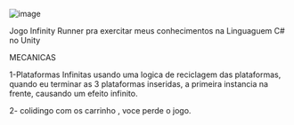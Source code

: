 ![image](https://user-images.githubusercontent.com/94570280/171212768-a633d7aa-9f3b-413d-b7f5-aab4455cacc9.png)




Jogo  Infinity Runner pra exercitar meus conhecimentos na Linguaguem C# no Unity

MECANICAS


1-Plataformas Infinitas usando uma logica de reciclagem das plataformas, quando eu terminar as 3 plataformas inseridas, a primeira instancia na frente, causando um efeito infinito.



2- colidingo com os carrinho , voce perde o jogo.
